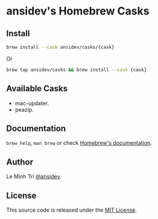 # ansidev's Homebrew Casks

## Install

```sh
brew install --cask ansidev/casks/{cask}
```

Or

```sh
brew tap ansidev/casks && brew install --cask {cask}
```

## Available Casks

- mac-updater.
- peazip.

## Documentation

`brew help`, `man brew` or check [Homebrew's documentation](https://docs.brew.sh).

## Author

Le Minh Tri [@ansidev](https://ansidev.xyz/about).

## License

This source code is released under the [MIT License](/LICENSE).
